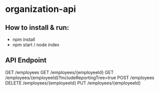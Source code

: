 # organization-api

## How to install & run:
- npm install
- npm start / node index

## API Endpoint
GET /employees
GET /employees/{employeeId}
GET /employees/{employeeId}?includeReportingTree=true
POST /employees
DELETE /employees/{employeeId}
PUT /employees/{employeeId}
